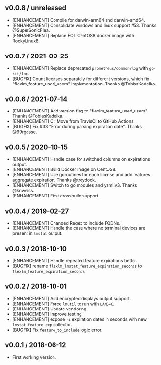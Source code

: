 ## v0.0.8 / unreleased

 * [ENHANCEMENT] Compile for darwin-arm64 and darwin-amd64.
 * [ENHANCEMENT] Consolidate windows and linux support #53. Thanks @SuperSonicFlea.
 * [ENHANCEMENT] Replace EOL CentOS8 docker image with RockyLinux8.

## v0.0.7 / 2021-09-25

 * [ENHANCEMENT] Replace deprecated `prometheus/common/log` with `go-kit/log`.
 * [BUGFIX] Count licenses separately for different versions, which fix
   "flexlm_feature_used_users" implementation. Thanks @TobiasKadelka.

## v0.0.6 / 2021-07-14

 * [ENHANCEMENT] Add version flag to "flexlm_feature_used_users". Thanks @TobiasKadelka.
 * [ENHANCEMENT] CI: Move from TravisCI to GitHub Actions.
 * [BUGFIX] Fix #33 "Error during parsing expiration date". Thanks @99rgosse.

## v0.0.5 / 2020-10-15

 * [ENHANCEMENT] Handle case for switched columns on expirations output.
 * [ENHANCEMENT] Build Docker image on CentOS8.
 * [ENHANCEMENT] Use goroutines for each license and add features aggregate
   expiration. Thanks @treydock.
 * [ENHANCEMENT] Switch to go modules and yaml.v3. Thanks @knweiss.
 * [ENHANCEMENT] First crossbuild support.

## v0.0.4 / 2019-02-27

 * [ENHANCEMENT] Changed Regex to include FQDNs.
 * [ENHANCEMENT] Handle the case where no terminal devices are present in
   `lmstat` output.

## v0.0.3 / 2018-10-10

* [ENHANCEMENT] Handle repeated feature expirations better.
* [BUGFIX] rename `flexlm_lmstat_feature_expiration_seconds` to
  `flexlm_feature_expiration_seconds`

## v0.0.2 / 2018-10-01

* [ENHANCEMENT] Add encrypted displays output support.
* [ENHANCEMENT] Force `lmutil` to run with `LANG=C`.
* [ENHANCEMENT] Update vendoring.
* [ENHANCEMENT] Improve testing.
* [ENHANCEMENT] expose `-i` expiration dates in seconds with new
  `lmstat_feature_exp` collector.
* [BUGFIX] Fix `feature_to_include` logic error.

## v0.0.1 / 2018-06-12

 * First working version.
